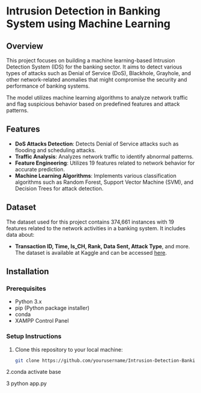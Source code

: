 # Intrusion Detection in Banking System using Machine Learning

## Overview
This project focuses on building a machine learning-based Intrusion Detection System (IDS) for the banking sector. It aims to detect various types of attacks such as Denial of Service (DoS), Blackhole, Grayhole, and other network-related anomalies that might compromise the security and performance of banking systems.

The model utilizes machine learning algorithms to analyze network traffic and flag suspicious behavior based on predefined features and attack patterns.

## Features
- **DoS Attacks Detection**: Detects Denial of Service attacks such as flooding and scheduling attacks.
- **Traffic Analysis**: Analyzes network traffic to identify abnormal patterns.
- **Feature Engineering**: Utilizes 19 features related to network behavior for accurate prediction.
- **Machine Learning Algorithms**: Implements various classification algorithms such as Random Forest, Support Vector Machine (SVM), and Decision Trees for attack detection.

## Dataset
The dataset used for this project contains 374,661 instances with 19 features related to the network activities in a banking system. It includes data about:
- **Transaction ID, Time, Is_CH, Rank, Data Sent, Attack Type**, and more.
The dataset is available at Kaggle and can be accessed [here](https://www.kaggle.com/datasets/bassamkasasbeh1/wsnds?select=WSN-DS.csv).

## Installation

### Prerequisites
- Python 3.x
- pip (Python package installer)
- conda
- XAMPP Control Panel

### Setup Instructions
1. Clone this repository to your local machine:
   ```bash
   git clone https://github.com/yourusername/Intrusion-Detection-Banking-System.git
2.conda activate base<br>

3 python app.py

